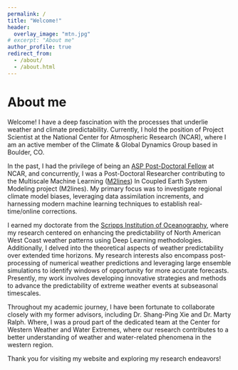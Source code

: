 ```yaml
---
permalink: /
title: "Welcome!"
header:
  overlay_image: "mtn.jpg"
# excerpt: "About me"
author_profile: true
redirect_from: 
  - /about/
  - /about.html
---
```


About me
======
Welcome! I have a deep fascination with the processes that underlie weather and climate predictability. Currently, I hold the position of Project Scientist at the National Center for Atmospheric Research (NCAR), where I am an active member of the Climate & Global Dynamics Group based in Boulder, CO.

In the past, I had the privilege of being an [ASP Post-Doctoral Fellow](https://asp.ucar.edu/postdocs/postdoctoral-fellowship-program) at NCAR, and concurrently, I was a Post-Doctoral Researcher contributing to the Multiscale Machine Learning ([M2lines](https://m2lines.github.io/)) In Coupled Earth System Modeling project (M2lines). My primary focus was to investigate regional climate model biases, leveraging data assimilation increments, and harnessing modern machine learning techniques to establish real-time/online corrections.

I earned my doctorate from the [Scripps Institution of Oceanography](https://scripps.ucsd.edu/), where my research centered on enhancing the predictability of North American West Coast weather patterns using Deep Learning methodologies. Additionally, I delved into the theoretical aspects of weather predictability over extended time horizons. My research interests also encompass post-processing of numerical weather predictions and leveraging large ensemble simulations to identify windows of opportunity for more accurate forecasts. Presently, my work involves developing innovative strategies and methods to advance the predictability of extreme weather events at subseasonal timescales.

Throughout my academic journey, I have been fortunate to collaborate closely with my former advisors, including Dr. Shang-Ping Xie and Dr. Marty Ralph. Where, I was a proud part of the dedicated team at the Center for Western Weather and Water Extremes, where our research contributes to a better understanding of weather and water-related phenomena in the western region.

Thank you for visiting my website and exploring my research endeavors!
